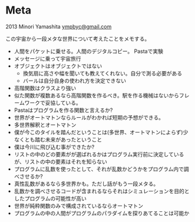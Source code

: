 Meta
====

2013 Minori Yamashita <ympbyc@gmail.com>

この宇宙から一段メタな世界について考えたことをメモする。

+ 人間をパケットに乗せる。人間のデジタルコピー。 Pastaで実験
+ メッセージに乗って宇宙旅行
+ オブジェクトはオブジェクトではない
  + 換気扇に高さや幅を聞いても教えてくれない。自分で測る必要がある
  + バールは自分自身の使われ方を決定できない
+ 高階関数はクラスより強い
+ 似た関数が複数あるなら高階関数を作るべき。駅を作る機械はないからフレームワークで妥協している。
+ Pastaはプログラムを作る関数と言えるか?
+ 世界がオートマトンならルールがわかれば短期の予想ができる。
+ 多世界解釈とオートマトン
+ 僕が今このタイルを踏んだということは(多世界、オートマトンによらず)少なくとも踏む未来があったということ
+ 僕は今川に飛び込む事ができたか?
+ リストの中のどの要素がが選ばれるかはプログラム実行前に決定しているが、リストの中の要素はそれを知らない
+ プログラムに乱数を使ったとして、それが乱数かどうかをプログラム内で調べさせるか?
+ 真性乱数があるなら多世界かも。ただし話がもう一段メタる。
+ 乱数かを調べさせるコードが含まれるならそれはシミュレーションを目的としたプログラムの可能性が高い
+ 世界が純粋関数のみで構成されているならオートマトン
+ プログラムの中の人間がプログラムのパラダイムを探りあてることは可能か
